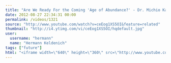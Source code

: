 ```yaml
---
title: "Are We Ready For the Coming 'Age of Abundance?' - Dr. Michio Kaku (Full)"
date: 2012-08-27 22:34:31 00:00
permalink: /videos/1321
source: "http://www.youtube.com/watch?v=ceEog1XS5OI&feature=related"
thumbnail: "http://i4.ytimg.com/vi/ceEog1XS5OI/hqdefault.jpg"
user:
  username: "hermann"
  name: "Hermann Keldenich"
tags: ["future"]
html: "<iframe width=\"640\" height=\"360\" src=\"http://www.youtube.com/embed/ceEog1XS5OI?wmode=transparent&fs=1&feature=oembed\" frameborder=\"0\" allowfullscreen></iframe>"
---
```



